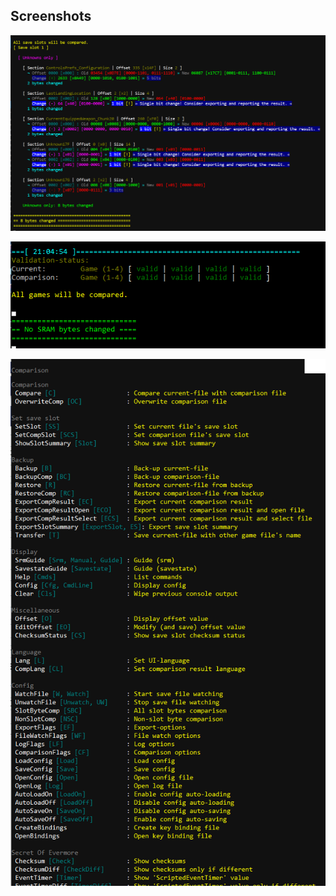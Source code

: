 ## Screenshots

![Single Bit Changes](https://raw.githubusercontent.com/CleanCodeX/SRAM.Comparison.Media/main/Images/SingleBitChanges.png "Single Bit Changes")

![No S-RAM Change](https://raw.githubusercontent.com/CleanCodeX/SRAM.Comparison.Media/main/Images/NoChange.png "No S-RAM Change")

![Commands](https://raw.githubusercontent.com/CleanCodeX/SRAM.Comparison.Media/main/Images/Commands.png "Commands")
